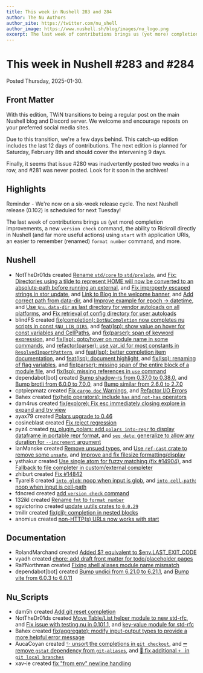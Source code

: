 ```yaml
---
title: This week in Nushell 283 and 284
author: The Nu Authors
author_site: https://twitter.com/nu_shell
author_image: https://www.nushell.sh/blog/images/nu_logo.png
excerpt: The last week of contributions brings us (yet more) completion improvements, a new `version check` command, the ability to Rickroll directly in Nushell (and far more useful actions) using `start` with application URIs, an easier to remember (renamed) `format number` command, and more.
---
```


# This week in Nushell #283 and #284

Posted Thursday, 2025-01-30.

## Front Matter

With this edition, TWiN transitions to being a regular post on the main Nushell blog and Discord server. We welcome and encourage reposts on your preferred social media sites.

Due to this transition, we're a few days behind. This catch-up edition includes the last 12 days of contributions. The next edition is planned for Saturday, February 8th and should cover the intervening 9 days.

Finally, it seems that issue #280 was inadvertently posted two weeks in a row, and #281 was never posted. Look for it soon in the archives!

## Highlights

Reminder - We're now on a six-week release cycle. The next Nushell release (0.102) is scheduled for next Tuesday!

The last week of contributions brings us (yet more) completion improvements, a new `version check` command, the ability to Rickroll directly in Nushell (and far more useful actions) using `start` with application URIs, an easier to remember (renamed) `format number` command, and more.

## Nushell

- NotTheDr01ds created [Rename `std/core` to `std/prelude`](https://github.com/nushell/nushell/pull/14962), and [Fix: Directories using a tilde to represent HOME will now be converted to an absolute-path before running an external](https://github.com/nushell/nushell/pull/14959), and [Fix improperly escaped strings in stor update](https://github.com/nushell/nushell/pull/14921), and [Link to Blog in the welcome banner](https://github.com/nushell/nushell/pull/14914), and [Add correct path from data-dir](https://github.com/nushell/nushell/pull/14894), and [Improve example for epoch -> datetime](https://github.com/nushell/nushell/pull/14886), and [Use `$nu.data-dir` as last directory for vendor autoloads on all platforms](https://github.com/nushell/nushell/pull/14879), and [Fix retrieval of config directory for user autoloads](https://github.com/nushell/nushell/pull/14877)
- blindFS created [fix(completion): `DotNuCompletion` now completes nu scripts in const `$NU_LIB_DIRS`](https://github.com/nushell/nushell/pull/14955), and [feat(lsp): show value on hover for const variables and CellPaths](https://github.com/nushell/nushell/pull/14940), and [fix(parser): span of keyword expression](https://github.com/nushell/nushell/pull/14928), and [fix(lsp): goto/hover on module name in some commands](https://github.com/nushell/nushell/pull/14924), and [refactor(parser): use var_id for most constants in `ResolvedImportPattern`](https://github.com/nushell/nushell/pull/14920), and [feat(lsp): better completion item documentation](https://github.com/nushell/nushell/pull/14905), and [feat(lsp): document highlight](https://github.com/nushell/nushell/pull/14898), and [fix(lsp): renaming of flag variables](https://github.com/nushell/nushell/pull/14890), and [fix(parser): missing span of the entire block of a module file](https://github.com/nushell/nushell/pull/14889), and [fix(lsp): missing references in `use` command](https://github.com/nushell/nushell/pull/14861)
- dependabot[bot] created [Bump shadow-rs from 0.37.0 to 0.38.0](https://github.com/nushell/nushell/pull/14952), and [Bump brotli from 6.0.0 to 7.0.0](https://github.com/nushell/nushell/pull/14949), and [Bump similar from 2.6.0 to 2.7.0](https://github.com/nushell/nushell/pull/14888)
- cptpiepmatz created [Fix `cargo doc` Warnings](https://github.com/nushell/nushell/pull/14948), and [Refactor I/O Errors](https://github.com/nushell/nushell/pull/14927)
- Bahex created [fix(help operators): include `has` and `not-has` operators](https://github.com/nushell/nushell/pull/14943)
- dam4rus created [fix(explore): Fix esc immediately closing explore in expand and try view](https://github.com/nushell/nushell/pull/14941)
- ayax79 created [Polars upgrade to 0.46](https://github.com/nushell/nushell/pull/14933)
- cosineblast created [Fix reject regression](https://github.com/nushell/nushell/pull/14931)
- pyz4 created [nu_plugin_polars: add `polars into-repr` to display dataframe in portable repr format](https://github.com/nushell/nushell/pull/14917), and [`seq date`: generalize to allow any duration for `--increment` argument](https://github.com/nushell/nushell/pull/14903)
- IanManske created [Remove unsued types](https://github.com/nushell/nushell/pull/14916), and [Use `ref-cast` crate to remove some `unsafe`](https://github.com/nushell/nushell/pull/14897), and [Improve and fix filesize formatting/display](https://github.com/nushell/nushell/pull/14397)
- ysthakur created [Use single atom for fuzzy matching (fix #14904)](https://github.com/nushell/nushell/pull/14913), and [Fallback to file completer in custom/external completer](https://github.com/nushell/nushell/pull/14781)
- zhiburt created [Fix #14842](https://github.com/nushell/nushell/pull/14885)
- Tyarel8 created [`into glob`: noop when input is glob](https://github.com/nushell/nushell/pull/14882), and [`into cell-path`: noop when input is cell-path](https://github.com/nushell/nushell/pull/14881)
- fdncred created [add `version check` command](https://github.com/nushell/nushell/pull/14880)
- 132ikl created [Rename `fmt` to `format number`](https://github.com/nushell/nushell/pull/14875)
- sgvictorino created [update uutils crates to `0.0.29`](https://github.com/nushell/nushell/pull/14867)
- tmillr created [fix(cli): completion in nested blocks](https://github.com/nushell/nushell/pull/14856)
- anomius created [non-HTTP(s) URLs now works with start](https://github.com/nushell/nushell/pull/14370)

## Documentation

- RolandMarchand created [Added $? equivalent to $env.LAST_EXIT_CODE](https://github.com/nushell/nushell.github.io/pull/1757)
- vyadh created [chore: add draft front matter for todo/placeholder pages](https://github.com/nushell/nushell.github.io/pull/1755)
- RalfNorthman created [Fixing shell aliases module name mismatch](https://github.com/nushell/nushell.github.io/pull/1753)
- dependabot[bot] created [Bump undici from 6.21.0 to 6.21.1](https://github.com/nushell/nushell.github.io/pull/1752), and [Bump vite from 6.0.3 to 6.0.11](https://github.com/nushell/nushell.github.io/pull/1751)

## Nu_Scripts

- dam5h created [Add git reset completion](https://github.com/nushell/nu_scripts/pull/1027)
- NotTheDr01ds created [Move Table/List helper module to new std-rfc](https://github.com/nushell/nu_scripts/pull/1025), and [Fix issue with testing.nu in 0.101.1](https://github.com/nushell/nu_scripts/pull/1023), and [key-value module for std-rfc](https://github.com/nushell/nu_scripts/pull/965)
- Bahex created [fix(aggregate): modify input-output types to provide a more helpful error message](https://github.com/nushell/nu_scripts/pull/1024)
- AucaCoyan created [:sparkles: unsort the completions in `git checkout`](https://github.com/nushell/nu_scripts/pull/1022), and [:heavy_minus_sign: remove `gstat` dependency from `git-aliases`](https://github.com/nushell/nu_scripts/pull/1020), and [:bug: fix additional `+ ` in `git local branches`](https://github.com/nushell/nu_scripts/pull/1019)
- xav-ie created [fix "from env" newline handling](https://github.com/nushell/nu_scripts/pull/1021)
